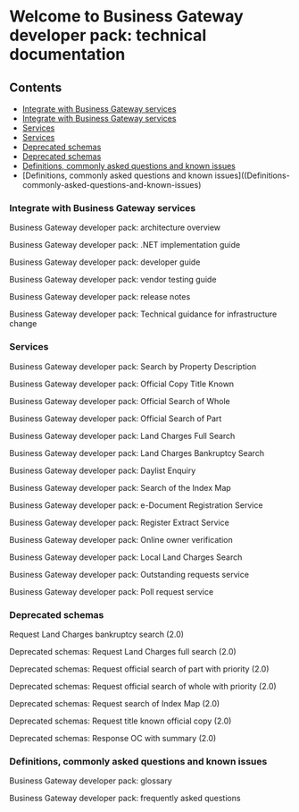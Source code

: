 # Welcome to Business Gateway developer pack: technical documentation

## Contents
- [Integrate with Business Gateway services](docs/INTEGRATE.md)
- [Integrate with Business Gateway services](#Integrate-with-Business-Gateway-services)
- [Services](docs/SERVICES.md)
- [Services](#services)
- [Deprecated schemas](docs/DEPRECATED.md)
- [Deprecated schemas](#Deprecated-schemas)
- [Definitions, commonly asked questions and known issues](docs/DEF_FAQ.md)
- [Definitions, commonly asked questions and known issues]((Definitions-commonly-asked-questions-and-known-issues)

### Integrate with Business Gateway services
Business Gateway developer pack: architecture overview

Business Gateway developer pack: .NET implementation guide

Business Gateway developer pack: developer guide

Business Gateway developer pack: vendor testing guide

Business Gateway developer pack: release notes

Business Gateway developer pack: Technical guidance for infrastructure change

### Services
Business Gateway developer pack: Search by Property Description

Business Gateway developer pack: Official Copy Title Known

Business Gateway developer pack: Official Search of Whole

Business Gateway developer pack: Official Search of Part

Business Gateway developer pack: Land Charges Full Search

Business Gateway developer pack: Land Charges Bankruptcy Search

Business Gateway developer pack: Daylist Enquiry

Business Gateway developer pack: Search of the Index Map

Business Gateway developer pack: e-Document Registration Service

Business Gateway developer pack: Register Extract Service

Business Gateway developer pack: Online owner verification

Business Gateway developer pack: Local Land Charges Search

Business Gateway developer pack: Outstanding requests service

Business Gateway developer pack: Poll request service

### Deprecated schemas	
Request Land Charges bankruptcy search (2.0)

Deprecated schemas: Request Land Charges full search (2.0)

Deprecated schemas: Request official search of part with priority (2.0)

Deprecated schemas: Request official search of whole with priority (2.0)

Deprecated schemas: Request search of Index Map (2.0)

Deprecated schemas: Request title known official copy (2.0)

Deprecated schemas: Response OC with summary (2.0)

### Definitions, commonly asked questions and known issues	
Business Gateway developer pack: glossary

Business Gateway developer pack: frequently asked questions

